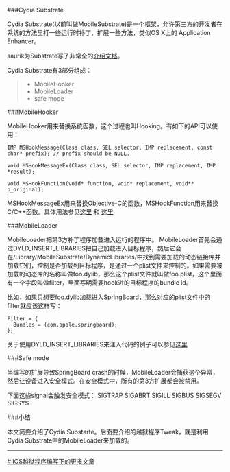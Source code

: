 
###Cydia Substrate

Cydia Substrate(以前叫做MobileSubstrate)是一个框架，允许第三方的开发者在系统的方法里打一些运行时补丁，扩展一些方法，类似OS X上的 Application Enhancer。

saurik为Substrate写了非常全的[介绍文档](http://www.cydiasubstrate.com/id/264d6581-a762-4343-9605-729ef12ff0af/)。

Cydia Substrate有3部分组成：

> * MobileHooker
> * MobileLoader
> * safe mode


###MobileHooker

MobileHooker用来替换系统函数，这个过程也叫Hooking。有如下的API可以使用：

    IMP MSHookMessage(Class class, SEL selector, IMP replacement, const char* prefix); // prefix should be NULL.
    
    void MSHookMessageEx(Class class, SEL selector, IMP replacement, IMP *result);
    
    void MSHookFunction(void* function, void* replacement, void** p_original);


MSHookMessageEx用来替换Objective-C的函数，MSHookFunction用来替换C/C++函数。具体用法参见[这里](http://iphonedevwiki.net/index.php/MobileSubstrate) 和 [这里](http://www.cydiasubstrate.com/api/c/MSHookFunction/)

###MobileLoader

MobileLoader把第3方补丁程序加载进入运行的程序中。
MobileLoader首先会通过DYLD_INSERT_LIBRARIES把自己加载进入目标程序，然后它会在/Library/MobileSubstrate/DynamicLibraries/中找到需要加载的动态链接库并加载它们，控制是否加载到目标程序，是通过一个plist文件来控制的。如果需要被加载的动态库的名称叫做foo.dylib，那么这个plist文件就叫做foo.plist，这个里面有一个字段叫做filter，里面写明需要hook进的目标程序的bundle id。

比如，如果只想要foo.dylib加载进入SpringBoard，那么对应的plist文件中的filter就应该这样写：

    Filter = {
      Bundles = (com.apple.springboard);
    };
    
    
关于使用DYLD_INSERT_LIBRARIES来注入代码的例子可以参见[这里](http://blog.timac.org/?p=761)


###Safe mode

当编写的扩展导致SpringBoard crash的时候，MobileLoader会捕获这个异常，然后让设备进入安全模式。在安全模式中，所有的第3方扩展都会被禁用。

下面这些signal会触发安全模式：
SIGTRAP
SIGABRT
SIGILL
SIGBUS
SIGSEGV
SIGSYS


###小结

本文简要介绍了Cydia Substarte。后面要介绍的越狱程序Tweak，就是利用Cydia Substrate中的MobileLoader来加载的。



***
[# iOS越狱程序编写下的更多文章](http://security.ios-wiki.com/issue-7/)

